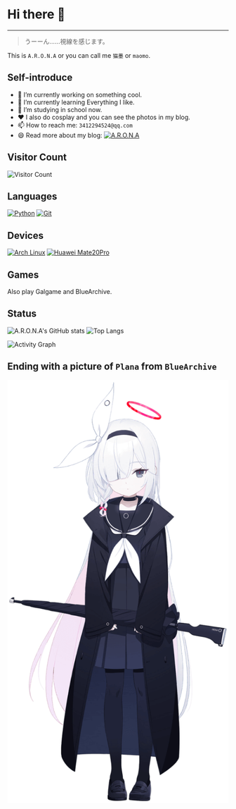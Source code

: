 # Hi there 👋

---

> うーーん……視線を感じます。

This is `A.R.O.N.A` or you can call me `猫墨` or `maomo`.

## Self-introduce

- 🔭 I’m currently working on something cool.
- 🌱 I’m currently learning Everything I like.
- 🎒 I’m studying in school now.
- ❤️ I also do cosplay and you can see the photos in my blog.
- 📫 How to reach me: `3412294524@qq.com`
- 😄 Read more about my blog: [![A.R.O.N.A][blog_img]][plana-planetarium]

## Visitor Count

![Visitor Count][visitor]

## Languages

[![Python][python_img]][python]
[![Git][git_img]][git]

## Devices

[![Arch Linux][arch_img]][arch]
[![Huawei Mate20Pro][huawei_img]][huawei]

## Games

Also play Galgame and BlueArchive.

## Status

![A.R.O.N.A's GitHub stats][stats_graph]
![Top Langs][lang]

![Activity Graph][activity]

## Ending with a picture of `Plana` from `BlueArchive`

![Plana][plana]

[visitor]: https://count.getloli.com/get/@:plana-planetarium

[blog_img]: https://img.shields.io/badge/A.R.O.N.A-f9e2ee
[plana-planetarium]: https://plana-planetarium.github.io

[python_img]: https://img.shields.io/badge/-Python-3776AB?style=flat-square&logo=python&logoColor=ffffff
[python]: https://www.python.org/
[git_img]: https://img.shields.io/badge/-Git-f05032?style=flat-square&logo=git&logoColor=white
[git]: https://git-scm.com/
[arch_img]: https://img.shields.io/badge/Arch-Linux-33aadd?style=flat-square&logo=arch-linux&logoColor=ffffff
[arch]: https://www.archlinux.org/
[huawei_img]: https://img.shields.io/badge/Huawei-Mate20Pro-f5010c?style=flat-square&logo=huawei&logoColor=ffffff
[huawei]: https://www.huawei.com/

[stats_graph]: https://github-readme-stats.vercel.app/api?username=plana-planetarium&show_icons=true&theme=tokyonight
[lang]: https://github-readme-stats.vercel.app/api/top-langs/?username=plana-planetarium&layout=compact&theme=tokyonight
[activity]: https://github-readme-activity-graph.vercel.app/graph?username=plana-planetarium&theme=tokyo-night

[plana]: ./plana.png
